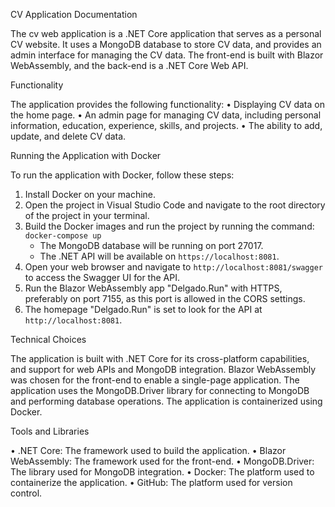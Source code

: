 CV Application Documentation


The cv web application is a .NET Core application that serves as a personal CV website. 
It uses a MongoDB database to store CV data, and provides an admin interface for managing the CV data. 
The front-end is built with Blazor WebAssembly, and the back-end is a .NET Core Web API.

Functionality

The application provides the following functionality:
•	Displaying CV data on the home page.
•	An admin page for managing CV data, including personal information, education, experience, skills, and projects.
•	The ability to add, update, and delete CV data.


Running the Application with Docker

To run the application with Docker, follow these steps:

1. Install Docker on your machine.
2. Open the project in Visual Studio Code and navigate to the root directory of the project in your terminal.
3. Build the Docker images and run the project by running the command: `docker-compose up`
   - The MongoDB database will be running on port 27017.
   - The .NET API will be available on `https://localhost:8081`.
4. Open your web browser and navigate to `http://localhost:8081/swagger` to access the Swagger UI for the API.
5. Run the Blazor WebAssembly app "Delgado.Run" with HTTPS, preferably on port 7155, as this port is allowed in the CORS settings.
6. The homepage "Delgado.Run" is set to look for the API at `http://localhost:8081`.


Technical Choices

The application is built with .NET Core for its  cross-platform capabilities,
and support for web APIs and MongoDB integration. Blazor WebAssembly was chosen for the front-end to enable a single-page 
application.
The application uses the MongoDB.Driver library for connecting to MongoDB and performing database operations.
The application is containerized using Docker.


Tools and Libraries

•	.NET Core: The framework used to build the application.
•	Blazor WebAssembly: The framework used for the front-end.
•	MongoDB.Driver: The library used for MongoDB integration.
•	Docker: The platform used to containerize the application.
•	GitHub: The platform used for version control.
